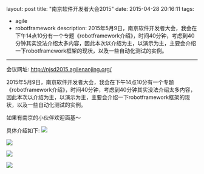 layout: post
title: "南京软件开发者大会2015"
date: 2015-04-28 20:16:11
tags: 
- agile
- robotframework
description: 2015年5月9日，南京软件开发者大会，我会在下午14点10分有一个专题《robotframework介绍》，时间40分钟，考虑到40分钟其实没法介绍太多内容，因此本次以介绍为主，以演示为主，主要会介绍一下robotframework框架的现状，以及一些自动化测试的实例。

---


会议网址: <http://njsd2015.agilenanjing.org/>

2015年5月9日，南京软件开发者大会，我会在下午14点10分有一个专题《robotframework介绍》，时间40分钟，考虑到40分钟其实没法介绍太多内容，因此本次以介绍为主，以演示为主，主要会介绍一下robotframework框架的现状，以及一些自动化测试的实例。

如果有南京的小伙伴欢迎面基～
<!-- more -->
具体介绍如下:
![](http://njsd2015.agilenanjing.org/images/main_11.jpg)

![](http://njsd2015.agilenanjing.org/images/index_12.jpg)

![](http://njsd2015.agilenanjing.org/images/date_01.png)

![](http://njsd2015.agilenanjing.org/images/date_02.png)
